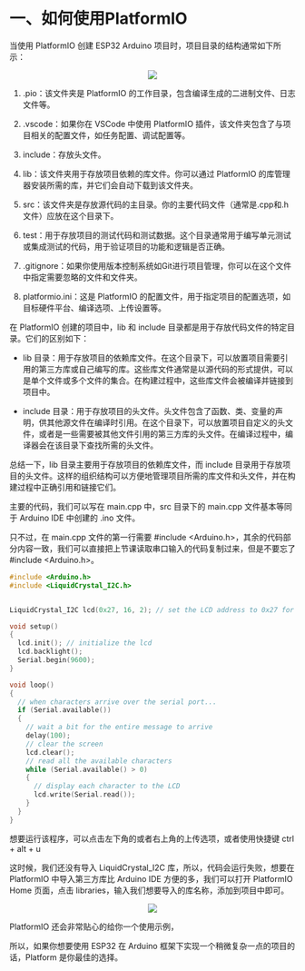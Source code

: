 # 一、如何使用PlatformlO

当使用 PlatformIO 创建 ESP32 Arduino 项目时，项目目录的结构通常如下所示：

<center><img src="https://cdn.jsdelivr.net/gh/lcekold/blogimage@main/Network/platformIodeshiyong.png"></center>

1. .pio：该文件夹是 PlatformIO 的工作目录，包含编译生成的二进制文件、日志文件等。

2. .vscode：如果你在 VSCode 中使用 PlatformIO 插件，该文件夹包含了与项目相关的配置文件，如任务配置、调试配置等。

3. include：存放头文件。

4. lib：该文件夹用于存放项目依赖的库文件。你可以通过 PlatformIO 的库管理器安装所需的库，并它们会自动下载到该文件夹。

5. src：该文件夹是存放源代码的主目录。你的主要代码文件（通常是.cpp和.h文件）应放在这个目录下。

6. test：用于存放项目的测试代码和测试数据。这个目录通常用于编写单元测试或集成测试的代码，用于验证项目的功能和逻辑是否正确。

7. .gitignore：如果你使用版本控制系统如Git进行项目管理，你可以在这个文件中指定需要忽略的文件和文件夹。

8. platformio.ini：这是 PlatformIO 的配置文件，用于指定项目的配置选项，如目标硬件平台、编译选项、上传设置等。


在 PlatformIO 创建的项目中，lib 和 include 目录都是用于存放代码文件的特定目录。它们的区别如下：

* lib 目录：用于存放项目的依赖库文件。在这个目录下，可以放置项目需要引用的第三方库或自己编写的库。这些库文件通常是以源代码的形式提供，可以是单个文件或多个文件的集合。在构建过程中，这些库文件会被编译并链接到项目中。

* include 目录：用于存放项目的头文件。头文件包含了函数、类、变量的声明，供其他源文件在编译时引用。在这个目录下，可以放置项目自定义的头文件，或者是一些需要被其他文件引用的第三方库的头文件。在编译过程中，编译器会在该目录下查找所需的头文件。


总结一下，lib 目录主要用于存放项目的依赖库文件，而 include 目录用于存放项目的头文件。这样的组织结构可以方便地管理项目所需的库文件和头文件，并在构建过程中正确引用和链接它们。

主要的代码，我们可以写在 main.cpp 中，src 目录下的 main.cpp 文件基本等同于 Arduino IDE 中创建的 .ino 文件。

只不过，在 main.cpp 文件的第一行需要 #include <Arduino.h>，其余的代码部分内容一致，我们可以直接把上节课读取串口输入的代码复制过来，但是不要忘了 #include <Arduino.h>。

```c++
#include <Arduino.h>
#include <LiquidCrystal_I2C.h>


LiquidCrystal_I2C lcd(0x27, 16, 2); // set the LCD address to 0x27 for a 16 chars and 2 line display

void setup()
{
  lcd.init(); // initialize the lcd
  lcd.backlight();
  Serial.begin(9600);
}

void loop()
{
  // when characters arrive over the serial port...
  if (Serial.available())
  {
    // wait a bit for the entire message to arrive
    delay(100);
    // clear the screen
    lcd.clear();
    // read all the available characters
    while (Serial.available() > 0)
    {
      // display each character to the LCD
      lcd.write(Serial.read());
    }
  }
}
```
想要运行该程序，可以点击左下角的或者右上角的上传选项，或者使用快捷键 ctrl + alt + u

这时候，我们还没有导入 LiquidCrystal_I2C 库，所以，代码会运行失败，想要在 PlatformIO 中导入第三方库比 Arduino IDE 方便的多，我们可以打开 PlatformIO Home 页面，点击 libraries，输入我们想要导入的库名称，添加到项目中即可。

<center><img src="https://cdn.jsdelivr.net/gh/lcekold/blogimage@main/Network/PlatformIotianjiaku.png"></center>


PlatformIO 还会非常贴心的给你一个使用示例，

所以，如果你想要使用 ESP32 在 Arduino 框架下实现一个稍微复杂一点的项目的话，Platform 是你最佳的选择。

